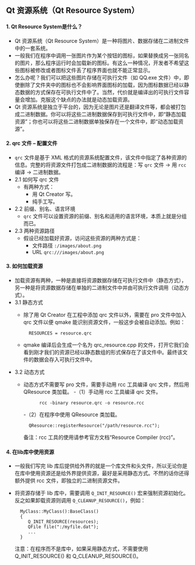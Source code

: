 ## Qt 资源系统（Qt Resource System）
#### 1. Qt Resource System是什么？
- Qt 资源系统（Qt Resource System）是一种将图片、数据存储在二进制文件中的一套系统。
- 一般我们在程序中调用一张图片作为某个按钮的图标，如果替换成另一张同名的图片，那么程序运行时会加载新的图标。有这么一种情况，开发者不希望这些图标被修改或者图标文件丢了程序界面也就不能正常显示。
- 怎么办呢？我们可以把这些图片存储在可执行文件（如 QQ.exe 文件）中，即使删除了文件夹中的图标也不会影响界面图标的加载，因为图标数据已经以静态数据的方式保存在可执行文件中了。当然，代价就是编译出的可执行文件容量会增加。克服这个缺点的办法就是动态加载资源。
- Qt 资源系统是独立于平台的，因为无论是图片还是翻译文件等，都会被打包成二进制数据。你可以将这些二进制数据保存到可执行文件中，即“静态加载资源”；你也可以将这些二进制数据单独保存在一个文件中，即“动态加载资源”。

#### 2. qrc 文件 – 配置文件
- `qrc` 文件是基于 XML 格式的资源系统配置文件，该文件中指定了各种资源的信息。完整的将资源文件打包成二进制数据的流程是：写 `qrc` 文件 -> 用 `rcc` 编译 -> 二进制数据。
- 2.1 如何写 qrc 文件
	- 有两种方式：
		- 用 Qt Creator 写。
		- 纯手工写。
- 2.2 前缀、别名、语言环境
	- `qrc` 文件可以设置资源的前缀、别名和适用的语言环境，本质上就是分组而已。
- 2.3 两种资源路径
	- 假设已经加载好资源，访问这些资源的两种方式是：
		- 文件路径 `:/images/about.png`
		- URL `qrc:///images/about.png`
#### 3. 如何加载资源
- 加载资源有两种，一种是直接将资源数据存储在可执行文件中（静态方式），另一种是将资源数据存储在单独的二进制文件中并由可执行文件调用（动态方式）。
- 3.1 静态方式
	- 除了用 Qt Creator 在工程中添加 qrc 文件以外，需要在 pro 文件中加入 qrc 文件以便 qmake 能识别资源文件，一般这步会被自动添加。例如：

			RESOURCES = resource.qrc  
	- qmake 编译后会生成一个名为 qrc_resource.cpp 的文件，打开它我们会看到刚才我们的资源已经以静态数组的形式保存在了该文件中。最终该文件的数据会存入可执行文件中。
- 3.2 动态方式
	- 动态方式不需要写 pro 文件，需要手动用 rcc 工具编译 qrc 文件，然后用 QResource 类加载。
		-（1）手动用 rcc 工具编译 qrc 文件。

				rcc -binary resource.qrc -o resource.rcc 
		-（2）在程序中使用 QResource 类加载。

			QResource::registerResource("/path/resource.rcc");
		备注：rcc 工具的使用请参考官方文档“Resource Compiler (rcc)”。
#### 4. 在lib库中使用资源
- 一般我们写完 lib 库后提供给外界的就是一个库文件和头文件，所以无论你是在库中使用资源还是给外界提供资源，最好是采用静态方式。不然的话你还得额外提供 rcc 文件，即独立的二进制资源文件。
- 将资源存储于 lib 库中，需要调用 `Q_INIT_RESOURCE()` 宏来强制资源初始化。反之如果卸载资源则调用 `Q_CLEANUP_RESOURCE()`，例如：

		MyClass::MyClass():BaseClass()
		{
		   Q_INIT_RESOURCE(resources);
		   QFile file(":/myfile.dat");
		   ...
		}
	注意：在程序而不是库中，如果采用静态方式，不需要使用Q_INIT_RESOURCE() 和 Q_CLEANUP_RESOURCE()。